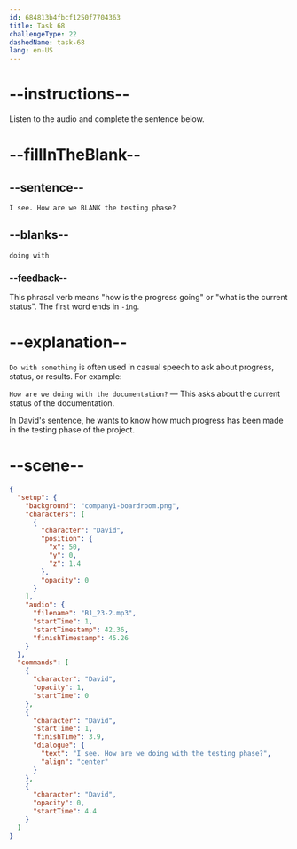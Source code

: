 ```yaml
---
id: 684813b4fbcf1250f7704363
title: Task 68
challengeType: 22
dashedName: task-68
lang: en-US
---
```


<!-- (audio) David: I see. How are we doing with the testing phase? -->

# --instructions--

Listen to the audio and complete the sentence below.

# --fillInTheBlank--

## --sentence--

`I see. How are we BLANK the testing phase?`

## --blanks--

`doing with`

### --feedback--

This phrasal verb means "how is the progress going" or "what is the current status". The first word ends in `-ing`.

# --explanation--

`Do with something` is often used in casual speech to ask about progress, status, or results. For example:
 
`How are we doing with the documentation?` — This asks about the current status of the documentation.

In David's sentence, he wants to know how much progress has been made in the testing phase of the project.

# --scene--

```json
{
  "setup": {
    "background": "company1-boardroom.png",
    "characters": [
      {
        "character": "David",
        "position": {
          "x": 50,
          "y": 0,
          "z": 1.4
        },
        "opacity": 0
      }
    ],
    "audio": {
      "filename": "B1_23-2.mp3",
      "startTime": 1,
      "startTimestamp": 42.36,
      "finishTimestamp": 45.26
    }
  },
  "commands": [
    {
      "character": "David",
      "opacity": 1,
      "startTime": 0
    },
    {
      "character": "David",
      "startTime": 1,
      "finishTime": 3.9,
      "dialogue": {
        "text": "I see. How are we doing with the testing phase?",
        "align": "center"
      }
    },
    {
      "character": "David",
      "opacity": 0,
      "startTime": 4.4
    }
  ]
}
```
